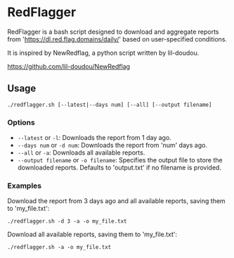# RedFlagger

RedFlagger is a bash script designed to download and aggregate reports from 'https://dl.red.flag.domains/daily/' based on user-specified conditions.

It is inspired by NewRedflag, a python script written by lil-doudou.

https://github.com/lil-doudou/NewRedflag

## Usage

```./redflagger.sh [--latest|--days num] [--all] [--output filename]```



### Options

- `--latest` or `-l`: Downloads the report from 1 day ago.
- `--days num` or `-d num`: Downloads the report from 'num' days ago.
- `--all` or `-a`: Downloads all available reports.
- `--output filename` or `-o filename`: Specifies the output file to store the downloaded reports. Defaults to 'output.txt' if no filename is provided.

### Examples

Download the report from 3 days ago and all available reports, saving them to 'my_file.txt':

```./redflagger.sh -d 3 -a -o my_file.txt```

Download all available reports, saving them to 'my_file.txt':

```./redflagger.sh -a -o my_file.txt```


